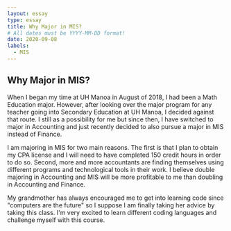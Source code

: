 ```yaml
---
layout: essay
type: essay
title: Why Major in MIS?
# All dates must be YYYY-MM-DD format!
date: 2020-09-08
labels:
  - MIS
---
```


## Why Major in MIS?

When I began my time at UH Manoa in August of 2018, I had been a Math Education major. However, after looking over the major program for any teacher going into Secondary Education at UH Manoa, I decided against that route. I still as a possibility for me but since then, I have switched to major in Accounting and just recently decided to also pursue a major in MIS instead of Finance. 

I am majoring in MIS for two main reasons. The first is that I plan to obtain my CPA license and I will need to have completed 150 credit hours in order to do so. Second, more and more accountants are finding themselves using different programs and technological tools in their work. I believe double majoring in Accounting and MIS will be more profitable to me than doubling in Accounting and Finance. 

My grandmother has always encouraged me to get into learning code since "computers are the future" so I suppose I am finally taking her advice by taking this class. I'm very excited to learn different coding languages and challenge myself with this course. 

